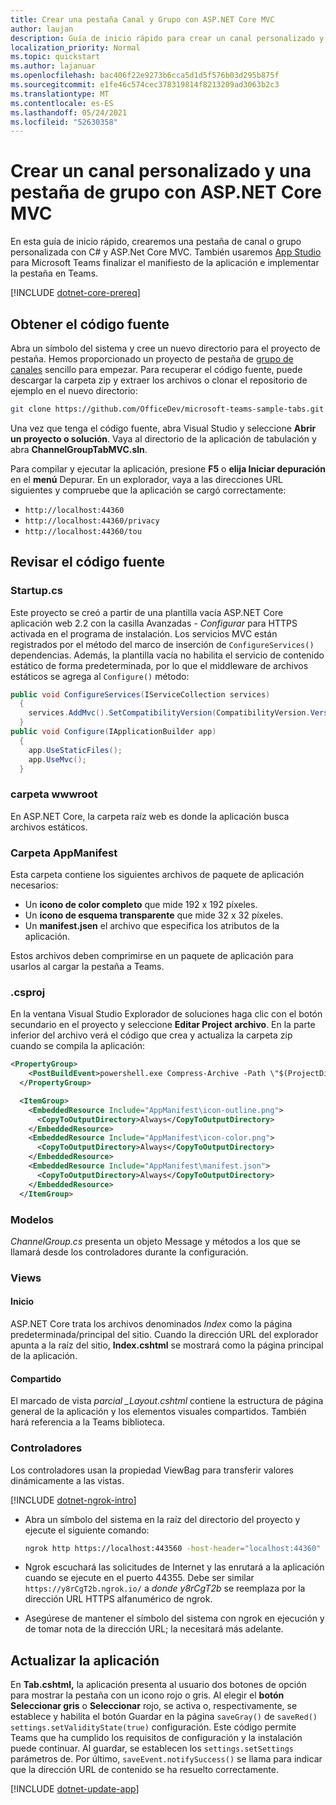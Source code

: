 ```yaml
---
title: Crear una pestaña Canal y Grupo con ASP.NET Core MVC
author: laujan
description: Guía de inicio rápido para crear un canal personalizado y una pestaña de grupo con ASP.NET Core MVC
localization_priority: Normal
ms.topic: quickstart
ms.author: lajanuar
ms.openlocfilehash: bac406f22e9273b6cca5d1d5f576b03d295b875f
ms.sourcegitcommit: e1fe46c574cec378319814f8213209ad3063b2c3
ms.translationtype: MT
ms.contentlocale: es-ES
ms.lasthandoff: 05/24/2021
ms.locfileid: "52630358"
---
```

# <a name="create-a-custom-channel-and-group-tab-with-aspnet-core-mvc"></a>Crear un canal personalizado y una pestaña de grupo con ASP.NET Core MVC

En esta guía de inicio rápido, crearemos una pestaña de canal o grupo personalizada con C# y ASP.Net Core MVC. También usaremos [App Studio](~/concepts/build-and-test/app-studio-overview.md) para Microsoft Teams finalizar el manifiesto de la aplicación e implementar la pestaña en Teams.

[!INCLUDE [dotnet-core-prereq](~/includes/tabs/dotnet-core-prereq.md)]

## <a name="get-the-source-code"></a>Obtener el código fuente

Abra un símbolo del sistema y cree un nuevo directorio para el proyecto de pestaña. Hemos proporcionado un proyecto de pestaña de [grupo de canales](https://github.com/OfficeDev/microsoft-teams-sample-tabs/tree/master/ChannelGroupTabMVC) sencillo para empezar. Para recuperar el código fuente, puede descargar la carpeta zip y extraer los archivos o clonar el repositorio de ejemplo en el nuevo directorio:

```bash
git clone https://github.com/OfficeDev/microsoft-teams-sample-tabs.git
```

Una vez que tenga el código fuente, abra Visual Studio y seleccione **Abrir un proyecto o solución**. Vaya al directorio de la aplicación de tabulación y abra **ChannelGroupTabMVC.sln**.

Para compilar y ejecutar la aplicación, presione **F5** o **elija Iniciar depuración** en el **menú** Depurar. En un explorador, vaya a las direcciones URL siguientes y compruebe que la aplicación se cargó correctamente:

- `http://localhost:44360`
- `http://localhost:44360/privacy`
- `http://localhost:44360/tou`

## <a name="review-the-source-code"></a>Revisar el código fuente

### <a name="startupcs"></a>Startup.cs

Este proyecto se creó a partir de una plantilla vacía ASP.NET Core aplicación web 2.2 con la casilla Avanzadas *- Configurar* para HTTPS activada en el programa de instalación. Los servicios MVC están registrados por el método del marco de inserción de `ConfigureServices()` dependencias. Además, la plantilla vacía no habilita el servicio de contenido estático de forma predeterminada, por lo que el middleware de archivos estáticos se agrega al `Configure()` método:

```csharp
public void ConfigureServices(IServiceCollection services)
  {
    services.AddMvc().SetCompatibilityVersion(CompatibilityVersion.Version_2_2);
  }
public void Configure(IApplicationBuilder app)
  {
    app.UseStaticFiles();
    app.UseMvc();
  }
```

### <a name="wwwroot-folder"></a>carpeta wwwroot

En ASP.NET Core, la carpeta raíz web es donde la aplicación busca archivos estáticos.

### <a name="appmanifest-folder"></a>Carpeta AppManifest

Esta carpeta contiene los siguientes archivos de paquete de aplicación necesarios:

- Un **icono de color completo** que mide 192 x 192 píxeles.
- Un **icono de esquema transparente** que mide 32 x 32 píxeles.
- Un **manifest.jsen** el archivo que especifica los atributos de la aplicación.

Estos archivos deben comprimirse en un paquete de aplicación para usarlos al cargar la pestaña a Teams.

### <a name="csproj"></a>.csproj

En la ventana Visual Studio Explorador de soluciones haga clic con el botón secundario en el proyecto y seleccione **Editar Project archivo**. En la parte inferior del archivo verá el código que crea y actualiza la carpeta zip cuando se compila la aplicación:

```xml
<PropertyGroup>
    <PostBuildEvent>powershell.exe Compress-Archive -Path \"$(ProjectDir)AppManifest\*\" -DestinationPath \"$(TargetDir)tab.zip\" -Force</PostBuildEvent>
  </PropertyGroup>

  <ItemGroup>
    <EmbeddedResource Include="AppManifest\icon-outline.png">
      <CopyToOutputDirectory>Always</CopyToOutputDirectory>
    </EmbeddedResource>
    <EmbeddedResource Include="AppManifest\icon-color.png">
      <CopyToOutputDirectory>Always</CopyToOutputDirectory>
    </EmbeddedResource>
    <EmbeddedResource Include="AppManifest\manifest.json">
      <CopyToOutputDirectory>Always</CopyToOutputDirectory>
    </EmbeddedResource>
  </ItemGroup>
```

### <a name="models"></a>Modelos

*ChannelGroup.cs* presenta un objeto Message y métodos a los que se llamará desde los controladores durante la configuración.

### <a name="views"></a>Views

#### <a name="home"></a>Inicio

ASP.NET Core trata los archivos denominados *Index* como la página predeterminada/principal del sitio. Cuando la dirección URL del explorador apunta a la raíz del sitio, **Index.cshtml** se mostrará como la página principal de la aplicación.

#### <a name="shared"></a>Compartido

El marcado de vista *parcial _Layout.cshtml* contiene la estructura de página general de la aplicación y los elementos visuales compartidos. También hará referencia a la Teams biblioteca.

### <a name="controllers"></a>Controladores

Los controladores usan la propiedad ViewBag para transferir valores dinámicamente a las vistas.

[!INCLUDE [dotnet-ngrok-intro](~/includes/tabs/dotnet-ngrok-intro.md)]

- Abra un símbolo del sistema en la raíz del directorio del proyecto y ejecute el siguiente comando:

    ```bash
    ngrok http https://localhost:443560 -host-header="localhost:44360"
    ```

- Ngrok escuchará las solicitudes de Internet y las enrutará a la aplicación cuando se ejecute en el puerto 44355.  Debe ser similar `https://y8rCgT2b.ngrok.io/` a *donde y8rCgT2b* se reemplaza por la dirección URL HTTPS alfanumérico de ngrok.

- Asegúrese de mantener el símbolo del sistema con ngrok en ejecución y de tomar nota de la dirección URL; la necesitará más adelante.

## <a name="update-your-application"></a>Actualizar la aplicación

En **Tab.cshtml,** la aplicación presenta al usuario dos botones de opción para mostrar la pestaña con un icono rojo o gris. Al elegir el **botón Seleccionar gris** o **Seleccionar** rojo, se activa o, respectivamente, se establece y habilita el botón Guardar en la página `saveGray()` de `saveRed()` `settings.setValidityState(true)` configuración.  Este código permite Teams que ha cumplido los requisitos de configuración y la instalación puede continuar. Al guardar, se establecen los `settings.setSettings` parámetros de. Por último, `saveEvent.notifySuccess()` se llama para indicar que la dirección URL de contenido se ha resuelto correctamente.

[!INCLUDE [dotnet-update-app](~/includes/tabs/dotnet-update-chan-grp-app.md)]
